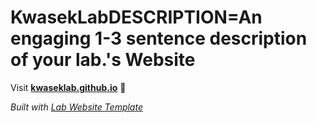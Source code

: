 
# KwasekLabDESCRIPTION=An engaging 1-3 sentence description of your lab.'s Website

Visit **[kwaseklab.github.io](https://kwaseklab.github.io)** 🚀

_Built with [Lab Website Template](https://greene-lab.gitbook.io/lab-website-template-docs)_
